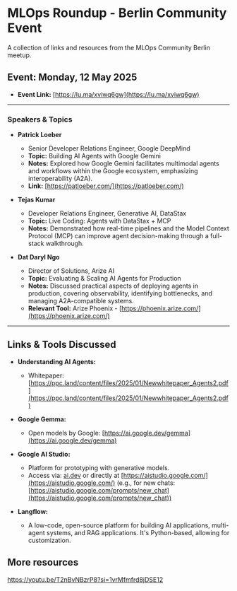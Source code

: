 # MLOps Roundup - Berlin Community Event

A collection of links and resources from the MLOps Community Berlin meetup.

## Event: Monday, 12 May 2025

* **Event Link:** [https://lu.ma/xviwq6gw](https://lu.ma/xviwq6gw)

---

### Speakers & Topics

* **Patrick Loeber**
    * Senior Developer Relations Engineer, Google DeepMind
    * **Topic:** Building AI Agents with Google Gemini
    * **Notes:** Explored how Google Gemini facilitates multimodal agents and workflows within the Google ecosystem, emphasizing interoperability (A2A).
    * **Link:** [https://patloeber.com/](https://patloeber.com/)

* **Tejas Kumar**
    * Developer Relations Engineer, Generative AI, DataStax
    * **Topic:** Live Coding: Agents with DataStax + MCP
    * **Notes:** Demonstrated how real-time pipelines and the Model Context Protocol (MCP) can improve agent decision-making through a full-stack walkthrough.

* **Dat Daryl Ngo**
    * Director of Solutions, Arize AI
    * **Topic:** Evaluating & Scaling AI Agents for Production
    * **Notes:** Discussed practical aspects of deploying agents in production, covering observability, identifying bottlenecks, and managing A2A-compatible systems.
    * **Relevant Tool:** Arize Phoenix - [https://phoenix.arize.com/](https://phoenix.arize.com/)

---

## Links & Tools Discussed

* **Understanding AI Agents:**
    * Whitepaper: [https://ppc.land/content/files/2025/01/Newwhitepaper_Agents2.pdf](https://ppc.land/content/files/2025/01/Newwhitepaper_Agents2.pdf)

* **Google Gemma:**
    * Open models by Google: [https://ai.google.dev/gemma](https://ai.google.dev/gemma)

* **Google AI Studio:**
    * Platform for prototyping with generative models.
    * Access via: [ai.dev](https://ai.google.dev/) or directly at [https://aistudio.google.com/](https://aistudio.google.com/) (e.g., for new chats: [https://aistudio.google.com/prompts/new_chat](https://aistudio.google.com/prompts/new_chat))

* **Langflow:**
    * A low-code, open-source platform for building AI applications, multi-agent systems, and RAG applications. It's Python-based, allowing for customization.

 ## More resources
 https://youtu.be/T2nBvNBzrP8?si=1vrMfmfrd8jDSE12  

